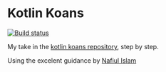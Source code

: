 # Kotlin Koans

[![Build status](https://travis-ci.org/cprieto/kt-koans.svg?branch=master)](https://travis-ci.org/cprieto/kt-koans)

My take in the [kotlin koans repository](https://github.com/JetBrains/workshop-jb), step by step.

Using the excelent guidance by [Nafiul Islam](http://nafiulis.me/kotlin-koans-i.html)
